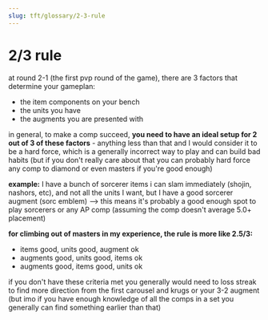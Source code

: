 ```yaml
---
slug: tft/glossary/2-3-rule
---
```


# 2/3 rule

at round 2-1 (the first pvp round of the game), there are 3 factors that determine your gameplan:
- the item components on your bench
- the units you have
- the augments you are presented with

in general, to make a comp succeed, **you need to have an ideal setup for 2 out of 3 of these factors** - anything less than that and I would consider it to be a hard force, which is a generally incorrect way to play and can build bad habits (but if you don't really care about that you can probably hard force any comp to diamond or even masters if you're good enough)

**example:** I have a bunch of sorcerer items i can slam immediately (shojin, nashors, etc), and not all the units I want, but I have a good sorcerer augment (sorc emblem) --> this means it's probably a good enough spot to play sorcerers or any AP comp (assuming the comp doesn't average 5.0+ placement)

**for climbing out of masters in my experience, the rule is more like 2.5/3:**
- items good, units good, augment ok
- augments good, units good, items ok
- augments good, items good, units ok

if you don't have these criteria met you generally would need to loss streak to find more direction from the first carousel and krugs or your 3-2 augment (but imo if you have enough knowledge of all the comps in a set you generally can find something earlier than that)